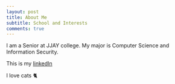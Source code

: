 ```yaml
---
layout: post
title: About Me
subtitle: School and Interests
comments: true
---
```


I am a Senior at JJAY college. My major is Computer Science and Information Security.

This is my [linkedIn](www.linkedin.com/in/dinorah-garcia-vasquez)

I love cats 🐈